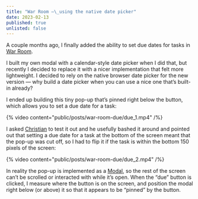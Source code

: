 ```yaml
---
title: "War Room —\_using the native date picker"
date: 2023-02-13
published: true
unlisted: false
---
```


A couple months ago, I finally added the ability to set due dates for tasks in [War Room](https://war.elk.sh).

I built my own modal with a calendar-style date picker when I did that, but recently I decided to replace it with a nicer implementation that felt more lightweight. I decided to rely on the native browser date picker for the new version — why build a date picker when you can use a nice one that’s built-in already?

I ended up building this tiny pop-up that’s pinned right below the button, which allows you to set a due date for a task:

{% video content="public/posts/war-room-due/due_1.mp4" /%}

I asked [Christian](https://cbernier.com/) to test it out and he usefully bashed it around and pointed out that setting a due date for a task at the bottom of the screen meant that the pop-up was cut off, so I had to flip it if the task is within the bottom 150 pixels of the screen:

{% video content="public/posts/war-room-due/due_2.mp4" /%}

In reality the pop-up is implemented as a [Modal](https://headlessui.com/react/dialog), so the rest of the screen can’t be scrolled or interacted with while it’s open. When the “due”&nbsp;button is clicked, I measure where the button is on the screen, and position the modal right below (or above) it so that it appears to be “pinned”&nbsp;by the button.
